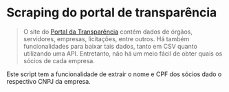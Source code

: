 # Scraping do portal de transparência

> O site do [Portal da Transparência](http://www.portaltransparencia.gov.br/) contém dados de órgãos, servidores, empresas, licitações, entre outros. Há também funcionalidades para baixar tais dados, tanto em CSV quanto utilizando uma API.
Entretanto, não há um meio fácil de obter quais os sócios de cada empresa.

Este script tem a funcionalidade de extrair o nome e CPF dos sócios dado o respectivo CNPJ da empresa.
